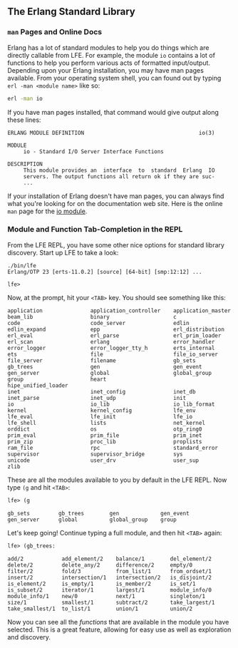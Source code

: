 ## The Erlang Standard Library

### ``man`` Pages and Online Docs
Erlang has a lot of standard modules to help you do things which are directly callable from LFE. For example, the module ``io`` contains a lot of functions to help you perform various acts of formatted input/output. Depending upon your Erlang installation, you may have man pages available. From your operating system shell, you can found out by typing ``erl -man <module name>`` like so:

```bash
erl -man io
```

If you have man pages installed, that command would give output along these lines:

```
ERLANG MODULE DEFINITION                                    io(3)

MODULE
     io - Standard I/O Server Interface Functions

DESCRIPTION
     This module provides an  interface  to  standard  Erlang  IO
     servers. The output functions all return ok if they are suc-
     ...
```

If your installation of Erlang doesn't have man pages, you can always find what you're looking for on the documentation web site. Here is the online `man` page for the [io module](http://erlang.org/doc/man/io.html).

### Module and Function Tab-Completion in the REPL

From the LFE REPL, you have some other nice options for standard library discovery. Start up LFE to take a look:

```
./bin/lfe
Erlang/OTP 23 [erts-11.0.2] [source] [64-bit] [smp:12:12] ...

lfe>
```

Now, at the prompt, hit your ``<TAB>`` key. You should see something like this:

```
application               application_controller    application_master
beam_lib                  binary                    c
code                      code_server               edlin
edlin_expand              epp                       erl_distribution
erl_eval                  erl_parse                 erl_prim_loader
erl_scan                  erlang                    error_handler
error_logger              error_logger_tty_h        erts_internal
ets                       file                      file_io_server
file_server               filename                  gb_sets
gb_trees                  gen                       gen_event
gen_server                global                    global_group
group                     heart                     hipe_unified_loader
inet                      inet_config               inet_db
inet_parse                inet_udp                  init
io                        io_lib                    io_lib_format
kernel                    kernel_config             lfe_env
lfe_eval                  lfe_init                  lfe_io
lfe_shell                 lists                     net_kernel
orddict                   os                        otp_ring0
prim_eval                 prim_file                 prim_inet
prim_zip                  proc_lib                  proplists
ram_file                  rpc                       standard_error
supervisor                supervisor_bridge         sys
unicode                   user_drv                  user_sup
zlib
```

These are all the modules available to you by default in the LFE REPL. Now type ``(g`` and hit ``<TAB>``:

```lisp
lfe> (g
```
```
gb_sets         gb_trees        gen             gen_event
gen_server      global          global_group    group
```
Let's keep going! Continue typing a full module, and then hit ``<TAB>`` again:

```lisp
lfe> (gb_trees:
```
```
add/2            add_element/2    balance/1        del_element/2
delete/2         delete_any/2     difference/2     empty/0
filter/2         fold/3           from_list/1      from_ordset/1
insert/2         intersection/1   intersection/2   is_disjoint/2
is_element/2     is_empty/1       is_member/2      is_set/1
is_subset/2      iterator/1       largest/1        module_info/0
module_info/1    new/0            next/1           singleton/1
size/1           smallest/1       subtract/2       take_largest/1
take_smallest/1  to_list/1        union/1          union/2
```

Now you can see all the *functions* that are available in the module you have selected. This is a great feature, allowing for easy use as well as exploration and discovery.

